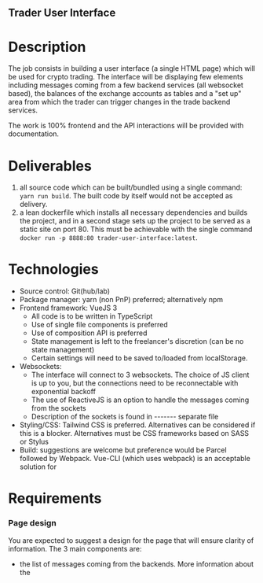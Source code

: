 Trader User Interface
---------------------

Description
===========

The job consists in building a user interface (a single HTML page) which will be used for crypto trading. The interface will be displaying few elements including messages coming from a few backend services (all websocket based), the balances of the exchange accounts as tables and a "set up" area from which the trader can trigger changes in the trade backend services.

The work is 100% frontend and the API interactions will be provided with documentation.

Deliverables
============

1. all source code which can be built/bundled using a single command: `yarn run build`. The built code by itself would not be accepted as delivery.
2. a lean dockerfile which installs all necessary dependencies and builds the project, and in a second stage sets up the project to be served as a static site on port 80. This must be achievable with the single command `docker run -p 8888:80 trader-user-interface:latest`.

Technologies
============

- Source control: Git(hub/lab)
- Package manager: yarn (non PnP) preferred; alternatively npm
- Frontend framework: VueJS 3
    * All code is to be written in TypeScript
    * Use of single file components is preferred
    * Use of composition API is preferred
    * State management is left to the freelancer's discretion (can be no state management)
    * Certain settings will need to be saved to/loaded from localStorage.
- Websockets:
    * The interface will connect to 3 websockets. The choice of JS client is up to you, but the connections need to be reconnectable with exponential backoff
    * The use of ReactiveJS is an option to handle the messages coming from the sockets
    * Description of the sockets is found in ------- separate file
- Styling/CSS: Tailwind CSS is preferred. Alternatives can be considered if this is a blocker. Alternatives must be CSS frameworks based on SASS or Stylus
- Build: suggestions are welcome but preference would be Parcel followed by Webpack. Vue-CLI (which uses webpack) is an acceptable solution for 

Requirements
============

### Page design

You are expected to suggest a design for the page that will ensure clarity of information. The 3 main components are:

- the list of messages coming from the backends. More information about the 